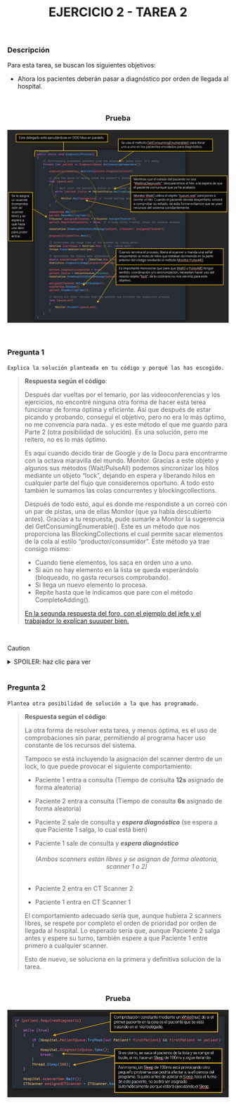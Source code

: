 <div align="center">

# EJERCICIO 2 - TAREA 2

</div>

<br>

### Descripción

Para esta tarea, se buscan los siguientes objetivos:

- Ahora los pacientes deberán pasar a diagnóstico por orden de llegada al hospital.

<br>

<div align="center">

### Prueba
![Imagen de la prueba](../../Resources/prueba-ejercicio2-tarea2.png)

</div>

<br>

### Pregunta 1

`Explica la solución planteada en tu código y porqué las has escogido.`

> **Respuesta según el código**:
> 
> Después dar vueltas por el temario, por las videoconferencias y los ejercicios, no encontré ninguna otra forma de hacer esta terea funcionar de forma óptima y eficiente. Así que después de estar picando y probando, conseguí el objetivo, pero no era lo más óptimo, no me convencía para nada.. y es este método
> el que me guardo para Parte 2 (otra posibilidad de solución). Es una solución, pero me reitero, no es lo más óptimo.
> 
> Es aquí cuando decido tirar de Google y de la Docu para encontrarme con la octava maravilla del mundo. Monitor. Gracias a este objeto y algunos sus métodos (Wait/PulseAll) podemos sincronizar los hilos mediante un objeto “lock”, dejando en espera y liberando hilos en cualquier parte del flujo que consideremos
> oportuno. A todo esto también le sumamos las colas concurrentes y blockingcollections.
> 
> Después de todo esto, aquí es donde me respondiste a un correo con un par de pistas, una de ellas Monitor (que ya había descubierto antes). Gracias a tu respuesta, pude sumarle a Monitor la sugerencia del GetConsumingEnumerable(). Este es un método que nos proporciona las BlockingCollections el cual permite
> sacar elementos de la cola al estilo “productor/consumidor”. Este método ya trae consigo mismo:
> - Cuando tiene elementos, los saca en orden uno a uno.
> - Si aún no hay elemento en la lista se queda esperándolo (bloqueado, no gasta recursos comprobando).
> - Si llega un nuevo elemento lo procesa.
> - Repite hasta que le indicamos que pare con el método CompleteAdding().
>
> [En la segunda respuesta del foro, con el ejemplo del jefe y el trabajador lo explican suuuper bien.](https://stackoverflow.com/questions/1559293/c-sharp-monitor-wait-pulse-pulseall)

<br>

> [!CAUTION]
> <details>
>  <summary>SPOILER: haz clic para ver</summary>
> <br>
> Para esta Tarea, después de realizar la siguiente (Tarea 3) decidí implementarle también el sistema de Tickets, permitiendo forzar aún más el orden de llegada al Hospital. Realmente no hace falta este método porque con el Scanner.Wait() es más que suficiente, pero aun así, cuando leas la explicación de la
> Tarea que sigue, entenderás por qué decidí implementarla.
> </details>

<br>

### Pregunta 2

`Plantea otra posibilidad de solución a la que has programado.`

> **Respuesta según el código**:
> 
> La otra forma de resolver esta tarea, y menos óptima, es el uso de comprobaciones sin parar, permitiendo al programa hacer uso constante de los recursos del sistema.
> 
> Tampoco se está incluyendo la asignación del scanner dentro de un lock, lo que puede provocar el siguiente comportamiento:
>
> - Paciente 1 entra a consulta (Tiempo de consulta **12s** asignado de forma aleatoria)
>   
> - Paciente 2 entra a consulta (Tiempo de consulta **6s** asignado de forma aleatoria)
>   
> - Paciente 2 sale de consulta y ***espera diagnóstico*** (se espera a que Paciente 1 salga, lo cual está bien)
>   
> - Paciente 1 sale de consulta y ***espera diagnóstico*** 
>   
> <div align="center"> 
>
> ###### (Ambos scanners están libres y se asignan de forma aleatoria, scanner 1 o 2)
>
> </div>
>
> - Paciente 2 entra en CT Scanner 2
>
> - Paciente 1 entra en CT Scanner 1
>
> El comportamiento adecuado sería que, aunque hubiera 2 scanners libres, se respete por completo el orden de prioridad por orden de llegada al hospital. Lo esperado sería que, aunque Paciente 2 salga antes y espere su turno, también espere a que Paciente 1 entre primero a cualquier scanner.
>
> Esto de nuevo, se soluciona en la primera y definitiva solución de la tarea.

<br>

<div align="center">

### Prueba
![Imagen de la prueba](../../Resources/prueba-ejercicio2-tarea2-2.png)

</div>
